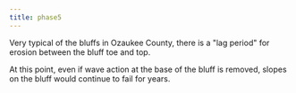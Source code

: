 ```yaml
---
title: phase5
---
```

Very typical of the bluffs in Ozaukee County, there is a "lag period" for erosion between the bluff toe and top.

At this point, even if wave action at the base of the bluff is removed, slopes on the bluff would continue to fail for years.
